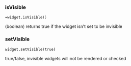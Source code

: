 ### isVisible
`=widget.isVisible()`

(boolean) returns true if the widget isn't set to be invisible

### setVisible
`widget.setVisible(true)`

true/false, invisible widgets will not be rendered or checked
